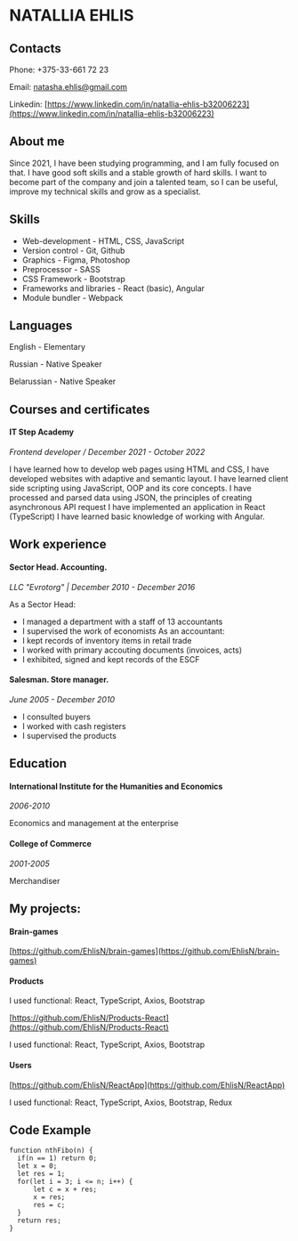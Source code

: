 # NATALLIA EHLIS

## Contacts

Phone: +375-33-661 72 23

Email: natasha.ehlis@gmail.com

Linkedin:
[https://www.linkedin.com/in/natallia-ehlis-b32006223](https://www.linkedin.com/in/natallia-ehlis-b32006223)

## About me

Since 2021, I have been studying programming, and I am fully focused on that. I have good soft skills and a stable growth of hard skills. I want to become part of the company and join a talented team, so I can be useful, improve my technical skills and grow as a specialist.

## Skills

- Web-development - HTML, CSS, JavaScript
- Version control - Git, Github
- Graphics - Figma, Photoshop
- Preprocessor - SASS
- CSS Framework - Bootstrap
- Frameworks and libraries - React (basic), Angular
- Module bundler - Webpack

## Languages

English - Elementary

Russian - Native Speaker

Belarussian - Native Speaker

## Courses and certificates

#### IT Step Academy

_Frontend developer / December 2021 - October 2022_

I have learned how to develop web pages using HTML and CSS, I have developed websites with adaptive and semantic layout. I have learned client side scripting using JavaScript, OOP and its core concepts. I have processed and parsed data using JSON, the principles of creating asynchronous API request I have implemented an application in React (TypeScript) I have learned basic knowledge of working with Angular.

## Work experience

#### Sector Head. Accounting.

_LLC "Evrotorg" | December 2010 - December 2016_

As a Sector Head:

- I managed a department with a staff of 13 accountants
- I supervised the work of economists
  As an accountant:
- I kept records of inventory items in retail trade
- I worked with primary accouting documents (invoices, acts)
- I exhibited, signed and kept records of the ESCF

#### Salesman. Store manager.

_June 2005 - December 2010_

- I consulted buyers
- I worked with cash registers
- I supervised the products

## Education

#### International Institute for the Humanities and Economics

_2006-2010_

Economics and management at the enterprise

#### College of Commerce

_2001-2005_

Merchandiser

## My projects:

#### Brain-games

[https://github.com/EhlisN/brain-games](https://github.com/EhlisN/brain-games)

#### Products

I used functional: React, TypeScript, Axios, Bootstrap

[https://github.com/EhlisN/Products-React](https://github.com/EhlisN/Products-React)

I used functional: React, TypeScript, Axios, Bootstrap

#### Users

[https://github.com/EhlisN/ReactApp](https://github.com/EhlisN/ReactApp)

I used functional: React, TypeScript, Axios, Bootstrap, Redux

## Code Example

```
function nthFibo(n) {
  if(n == 1) return 0;
  let x = 0;
  let res = 1;
  for(let i = 3; i <= n; i++) {
      let c = x + res;
      x = res;
      res = c;
  }
  return res;
}
```

